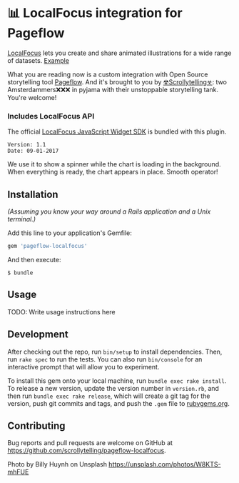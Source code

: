 # 📊 LocalFocus integration for Pageflow

[LocalFocus](https://www.localfocus.nl/en/) lets you create and share
animated illustrations for a wide range of datasets. [Example](https://localfocus2.appspot.com/551a9626918b3)

What you are reading now
is a custom integration with Open Source storytelling tool [Pageflow](https://pageflow.io). And it's brought to you by [☢Scrollytelling☣](https://www.scrollytelling.io):
two Amsterdammers❌❌❌ in pyjama with their unstoppable storytelling tank. You're welcome!

### Includes LocalFocus API

The official [LocalFocus JavaScript Widget SDK](https://developers.localfocus.nl/widgets/) is bundled with this plugin.

```
Version: 1.1
Date: 09-01-2017
```

We use it to show a spinner while the chart is loading in the background. When
everything is ready, the chart appears in place. Smooth operator!


## Installation

_(Assuming you know your way around a Rails application and a Unix terminal.)_

Add this line to your application's Gemfile:

```ruby
gem 'pageflow-localfocus'
```

And then execute:

    $ bundle

## Usage

TODO: Write usage instructions here

## Development

After checking out the repo, run `bin/setup` to install dependencies. Then, run `rake spec` to run the tests. You can also run `bin/console` for an interactive prompt that will allow you to experiment.

To install this gem onto your local machine, run `bundle exec rake install`. To release a new version, update the version number in `version.rb`, and then run `bundle exec rake release`, which will create a git tag for the version, push git commits and tags, and push the `.gem` file to [rubygems.org](https://rubygems.org).

## Contributing

Bug reports and pull requests are welcome on GitHub at https://github.com/scrollytelling/pageflow-localfocus.

Photo by Billy Huynh on Unsplash
https://unsplash.com/photos/W8KTS-mhFUE
